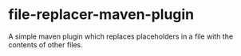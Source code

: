# file-replacer-maven-plugin

A simple maven plugin which replaces placeholders in a file with the contents of other files.